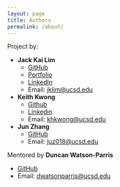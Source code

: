 ```yaml
---
layout: page
title: Authors
permalink: /about/
---
```


Project by:

- **Jack Kai Lim**
    - [GitHub](https://github.com/jackljk)
    - [Portfolio](https://jackljk.github.io/)
    - [LinkedIn](https://www.linkedin.com/in/jklim3/)
    - Email: jklim@ucsd.edu
- **Keith Kwong**
    - [Github](https://github.com/khkwong)
    - [Linkedin](https://www.linkedin.com/in/keith-kwong/)
    - Email: khkwong@ucsd.edu
- **Jun Zhang**
    - [GitHub](https://github.com/junzhh)
    - Email: juz018@ucsd.edu
    

Mentored by **Duncan Watson-Parris**
- [GitHub](https://github.com/duncanwp)
- Email: dwatsonparris@ucsd.edu

